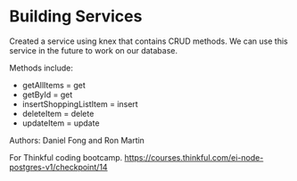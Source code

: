 # Building Services

Created a service using knex that contains CRUD methods. We can use this service in the future to work on our database.

Methods include:
   + getAllItems = get
   + getById = get
   + insertShoppingListItem = insert
   + deleteItem = delete
   + updateItem = update

Authors: Daniel Fong and Ron Martin

For Thinkful coding bootcamp. 
https://courses.thinkful.com/ei-node-postgres-v1/checkpoint/14